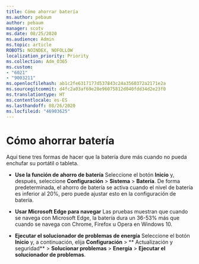 ```yaml
---
title: Cómo ahorrar batería
ms.author: pebaum
author: pebaum
manager: scotv
ms.date: 08/25/2020
ms.audience: Admin
ms.topic: article
ROBOTS: NOINDEX, NOFOLLOW
localization_priority: Priority
ms.collection: Adm_O365
ms.custom:
- "6021"
- "9003211"
ms.openlocfilehash: ab1c2fe6317177d537843c24a3560372a2171e2a
ms.sourcegitcommit: d4fc2a03af69e28e96075812d040fdd34d2e23f0
ms.translationtype: HT
ms.contentlocale: es-ES
ms.lasthandoff: 08/26/2020
ms.locfileid: "46903625"
---
```

# <a name="how-to-save-battery"></a>Cómo ahorrar batería

Aquí tiene tres formas de hacer que la batería dure más cuando no pueda enchufar su portátil o tableta.  

- **Use la función de ahorro de batería** Seleccione el botón **Inicio** y, después, seleccione **Configuración**  >  **Sistema**  >  **Batería**. De forma predeterminada, el ahorro de batería se activa cuando el nivel de batería es inferior al 20%, pero puede ajustar esto en la configuración de batería.
    
- **Usar Microsoft Edge para navegar** Las pruebas muestran que cuando se navega con Microsoft Edge, la batería dura un 36-53% más que cuando se navega con Chrome, Firefox u Opera en Windows 10.
    
- **Ejecutar el solucionador de problemas de energía** Seleccione el botón **Inicio** y, a continuación, elija **Configuración** > ** Actualización y seguridad** > **Solucionar problemas** > **Energía** > **Ejecutar el solucionador de problemas**.
